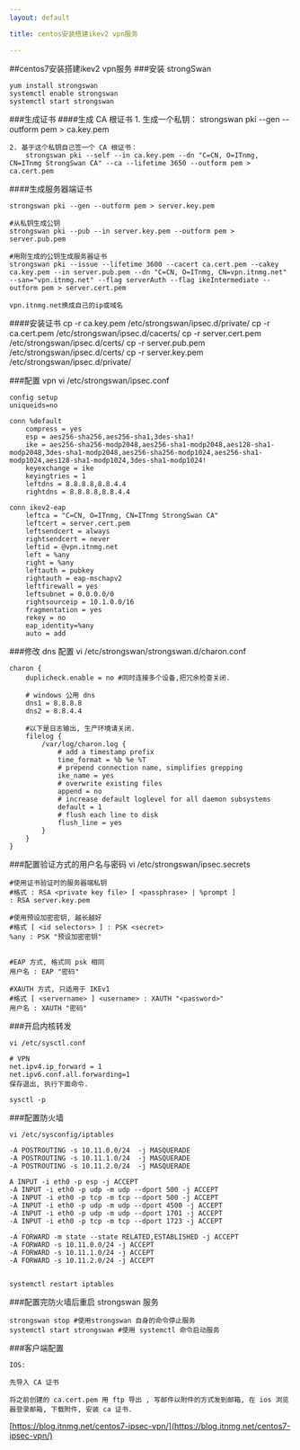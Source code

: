 ```yaml
---
layout: default

title: centos安装搭建ikev2 vpn服务

---
```


##centos7安装搭建ikev2 vpn服务
###安装 strongSwan

	yum install strongswan
	systemctl enable strongswan
	systemctl start strongswan

###生成证书
####生成 CA 根证书
	1. 生成一个私钥：
		strongswan pki --gen --outform pem > ca.key.pem
		
	2. 基于这个私钥自己签一个 CA 根证书：
		strongswan pki --self --in ca.key.pem --dn "C=CN, O=ITnmg, CN=ITnmg StrongSwan CA" --ca --lifetime 3650 --outform pem > ca.cert.pem
		
####生成服务器端证书

	strongswan pki --gen --outform pem > server.key.pem
	
	#从私钥生成公钥
	strongswan pki --pub --in server.key.pem --outform pem > server.pub.pem
 
	#用刚生成的公钥生成服务器证书
	strongswan pki --issue --lifetime 3600 --cacert ca.cert.pem --cakey ca.key.pem --in server.pub.pem --dn "C=CN, O=ITnmg, CN=vpn.itnmg.net" --san="vpn.itnmg.net" --flag serverAuth --flag ikeIntermediate --outform pem > server.cert.pem
	
	vpn.itnmg.net换成自己的ip或域名
	
	
####安装证书
	cp -r ca.key.pem /etc/strongswan/ipsec.d/private/
	cp -r ca.cert.pem /etc/strongswan/ipsec.d/cacerts/
	cp -r server.cert.pem /etc/strongswan/ipsec.d/certs/
	cp -r server.pub.pem /etc/strongswan/ipsec.d/certs/
	cp -r server.key.pem /etc/strongswan/ipsec.d/private/
	
###配置 vpn
	vi /etc/strongswan/ipsec.conf
	
	config setup
	uniqueids=no
	 
	conn %default
	    compress = yes
	    esp = aes256-sha256,aes256-sha1,3des-sha1!
	    ike = aes256-sha256-modp2048,aes256-sha1-modp2048,aes128-sha1-modp2048,3des-sha1-modp2048,aes256-sha256-modp1024,aes256-sha1-modp1024,aes128-sha1-modp1024,3des-sha1-modp1024!
	    keyexchange = ike
	    keyingtries = 1
	    leftdns = 8.8.8.8,8.8.4.4
	    rightdns = 8.8.8.8,8.8.4.4
	 
	conn ikev2-eap
	    leftca = "C=CN, O=ITnmg, CN=ITnmg StrongSwan CA"
	    leftcert = server.cert.pem
	    leftsendcert = always
	    rightsendcert = never
	    leftid = @vpn.itnmg.net
	    left = %any
	    right = %any
	    leftauth = pubkey
	    rightauth = eap-mschapv2
	    leftfirewall = yes
	    leftsubnet = 0.0.0.0/0
	    rightsourceip = 10.1.0.0/16
	    fragmentation = yes
	    rekey = no
	    eap_identity=%any
	    auto = add

###修改 dns 配置
	vi /etc/strongswan/strongswan.d/charon.conf
	
	charon {
	    duplicheck.enable = no #同时连接多个设备,把冗余检查关闭.
	 
	    # windows 公用 dns
	    dns1 = 8.8.8.8
	    dns2 = 8.8.4.4
	 
	    #以下是日志输出, 生产环境请关闭.
	    filelog {
	        /var/log/charon.log {
	            # add a timestamp prefix
	            time_format = %b %e %T
	            # prepend connection name, simplifies grepping
	            ike_name = yes
	            # overwrite existing files
	            append = no
	            # increase default loglevel for all daemon subsystems
	            default = 1
	            # flush each line to disk
	            flush_line = yes
	        }
	    }
	}

###配置验证方式的用户名与密码
	vi /etc/strongswan/ipsec.secrets
	
	#使用证书验证时的服务器端私钥
	#格式 : RSA <private key file> [ <passphrase> | %prompt ]
	: RSA server.key.pem
	 
	#使用预设加密密钥, 越长越好
	#格式 [ <id selectors> ] : PSK <secret>
	%any : PSK "预设加密密钥"
	 
	 
	#EAP 方式, 格式同 psk 相同
	用户名 : EAP "密码"
	 
	#XAUTH 方式, 只适用于 IKEv1
	#格式 [ <servername> ] <username> : XAUTH "<password>"
	用户名 : XAUTH "密码"
	
###开启内核转发

	vi /etc/sysctl.conf
	
	# VPN
	net.ipv4.ip_forward = 1
	net.ipv6.conf.all.forwarding=1
	保存退出, 执行下面命令.
	
	sysctl -p

###配置防火墙
	
	vi /etc/sysconfig/iptables
	
	-A POSTROUTING -s 10.11.0.0/24  -j MASQUERADE
	-A POSTROUTING -s 10.11.1.0/24  -j MASQUERADE
	-A POSTROUTING -s 10.11.2.0/24  -j MASQUERADE

	A INPUT -i eth0 -p esp -j ACCEPT
	-A INPUT -i eth0 -p udp -m udp --dport 500 -j ACCEPT
	-A INPUT -i eth0 -p tcp -m tcp --dport 500 -j ACCEPT
	-A INPUT -i eth0 -p udp -m udp --dport 4500 -j ACCEPT
	-A INPUT -i eth0 -p udp -m udp --dport 1701 -j ACCEPT
	-A INPUT -i eth0 -p tcp -m tcp --dport 1723 -j ACCEPT
	
	-A FORWARD -m state --state RELATED,ESTABLISHED -j ACCEPT
	-A FORWARD -s 10.11.0.0/24 -j ACCEPT
	-A FORWARD -s 10.11.1.0/24 -j ACCEPT
	-A FORWARD -s 10.11.2.0/24 -j ACCEPT


	systemctl restart iptables
	

###配置完防火墙后重启 strongswan 服务

	strongswan stop #使用strongswan 自身的命令停止服务
	systemctl start strongswan #使用 systemctl 命令启动服务



###客户端配置

	IOS:
	
	先导入 CA 证书
	
	将之前创建的 ca.cert.pem 用 ftp 导出 , 写邮件以附件的方式发到邮箱, 在 ios 浏览器登录邮箱, 下载附件, 安装 ca 证书.
	
	
[https://blog.itnmg.net/centos7-ipsec-vpn/](https://blog.itnmg.net/centos7-ipsec-vpn/)







    


